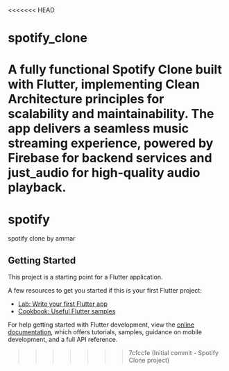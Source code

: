 <<<<<<< HEAD
# spotify_clone
A fully functional Spotify Clone built with Flutter, implementing Clean Architecture principles for scalability and maintainability. The app delivers a seamless music streaming experience, powered by Firebase for backend services and just_audio for high-quality audio playback.
=======
# spotify

spotify clone by ammar

## Getting Started

This project is a starting point for a Flutter application.

A few resources to get you started if this is your first Flutter project:

- [Lab: Write your first Flutter app](https://docs.flutter.dev/get-started/codelab)
- [Cookbook: Useful Flutter samples](https://docs.flutter.dev/cookbook)

For help getting started with Flutter development, view the
[online documentation](https://docs.flutter.dev/), which offers tutorials,
samples, guidance on mobile development, and a full API reference.
>>>>>>> 7cfccfe (Initial commit - Spotify Clone project)
